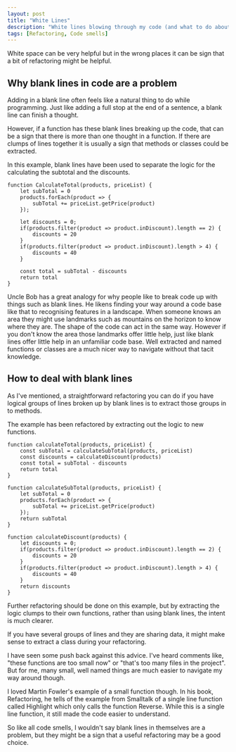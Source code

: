 ```yaml
---
layout: post
title: "White Lines"
description: "White lines blowing through my code (and what to do about it)"
tags: [Refactoring, Code smells]
---
```


White space can be very helpful but in the wrong places it can be sign that a bit of refactoring might be helpful.

## Why blank lines in code are a problem

Adding in a blank line often feels like a natural thing to do while programming. Just like adding a full stop at the end of a sentence, a blank line can finish a thought.

However, if a function has these blank lines breaking up the code, that can be a sign that there is more than one thought in a function. If there are clumps of lines together it is usually a sign that methods or classes could be extracted.

In this example, blank lines have been used to separate the logic for the calculating the subtotal and the discounts.

    function CalculateTotal(products, priceList) {
        let subTotal = 0
        products.forEach(product => {
            subTotal += priceList.getPrice(product)
        });

        let discounts = 0;
        if(products.filter(product => product.inDiscount).length == 2) {
            discounts = 20
        }
        if(products.filter(product => product.inDiscount).length > 4) {
            discounts = 40
        }

        const total = subTotal - discounts
        return total
    }

Uncle Bob has a great analogy for why people like to break code up with things such as blank lines. He likens finding your way around a code base like that to recognising features in a landscape. When someone knows an area they might use landmarks such as mountains on the horizon to know where they are. The shape of the code can act in the same way. However if you don't know the area those landmarks offer little help, just like blank lines offer little help in an unfamiliar code base. Well extracted and named functions or classes are a much nicer way to navigate without that tacit knowledge.

## How to deal with blank lines

As I've mentioned, a straightforward refactoring you can do if you have logical groups of lines broken up by blank lines is to extract those groups in to methods.

The example has been refactored by extracting out the logic to new functions.

    function calculateTotal(products, priceList) {
        const subTotal = calculateSubTotal(products, priceList)
        const discounts = calculateDiscount(products)
        const total = subTotal - discounts
        return total
    }

    function calculateSubTotal(products, priceList) {
        let subTotal = 0
        products.forEach(product => {
            subTotal += priceList.getPrice(product)
        });
        return subTotal
    }

    function calculateDiscount(products) {
        let discounts = 0;
        if(products.filter(product => product.inDiscount).length == 2) {
            discounts = 20
        }
        if(products.filter(product => product.inDiscount).length > 4) {
            discounts = 40
        }
        return discounts
    }

Further refactoring should be done on this example, but by extracting the logic clumps to their own functions, rather than using blank lines, the intent is much clearer.

If you have several groups of lines and they are sharing data, it might make sense to extract a class during your refactoring.

I have seen some push back against this advice. I've heard comments like, "these functions are too small now" or "that's too many files in the project". But for me, many small, well named things are much easier to navigate my way around though.

I loved Martin Fowler's example of a small function though. In his book, Refactoring, he tells of the example from Smalltalk of a single line function called Highlight which only calls the function Reverse. While this is a single line function, it still made the code easier to understand. 

So like all code smells, I wouldn't say blank lines in themselves are a problem, but they might be a sign that a useful refactoring may be a good choice.
